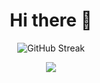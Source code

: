 <h1 align="center">Hi there 👋</h1>
<p align="center">
  <img src="https://streak-stats.demolab.com?user=g3nt13m4n&theme=github-dark-blue&hide_border=true&border_radius=4&date_format=j%20M%5B%20Y%5D&exclude_days=Sun" alt="GitHub Streak" />
</p>
<p align="center">
  <a href="https://skillicons.dev">
    <img src="https://skillicons.dev/icons?i=js,ts,nodejs,react,redux,next,babel,jest,html,pug,css,sass,tailwind,webpack,nodejs,nestjs,mysql,postgres,wordpress,npm,pnpm,vscode,webstorm,svg,figma,ps,firebase,vercel,cloudflare,md,windows,linux,debian,ubuntu,discord,notion,stackoverflow,git,github,githubactions,docker,bash,postman,powershell,replit&perline=13" />
  </a>
</p>
